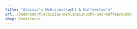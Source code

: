 ```yaml
---
title: "Aloisia’s Mehlspeiskuchl & Kaffeestub’n"
url: /badersdorf/aloisias-mehlspeiskuchl-und-kaffeestubn/
shop: Konditorei
---
```

